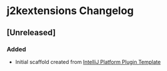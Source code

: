 <!-- Keep a Changelog guide -> https://keepachangelog.com -->

# j2kextensions Changelog

## [Unreleased]
### Added
- Initial scaffold created from [IntelliJ Platform Plugin Template](https://github.com/JetBrains/intellij-platform-plugin-template)
